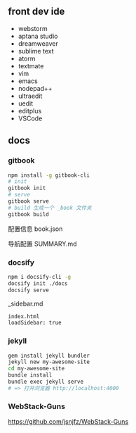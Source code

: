 ## front dev ide
* webstorm
* aptana studio
* dreamweaver
* sublime text
* atorm
* textmate
* vim
* emacs
* nodepad++
* ultraedit
* uedit
* editplus
* VSCode 

## docs

### gitbook
```sh
npm install -g gitbook-cli
# init
gitbook init
# serve
gitbook serve
# build 生成一个 _book 文件夹
gitbook build
```

配置信息 book.json

导航配置 SUMMARY.md

### docsify
```sh
npm i docsify-cli -g
docsify init ./docs
docsify serve
```
_sidebar.md
```sh
index.html
loadSidebar: true
```

### jekyll
```sh
gem install jekyll bundler
jekyll new my-awesome-site
cd my-awesome-site
bundle install
bundle exec jekyll serve
# => 打开浏览器 http://localhost:4000
```

### WebStack-Guns
https://github.com/jsnjfz/WebStack-Guns